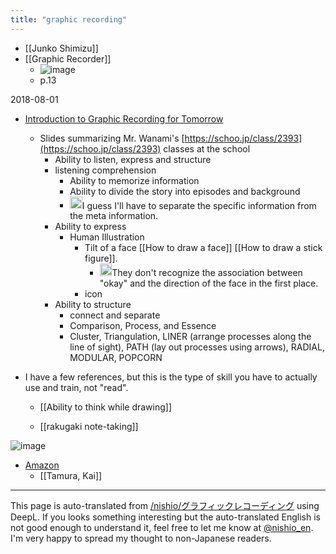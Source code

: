 ```yaml
---
title: "graphic recording"
---
```


- [[Junko Shimizu]]
- [[Graphic Recorder]]
    - ![image](https://gyazo.com/501952cc9faff38000f2ccaf1f342ae3/thumb/1000)
    - p.13


2018-08-01
- [Introduction to Graphic Recording for Tomorrow](https://www.slideshare.net/ssuser2c01a3/schoo-graphic-recording-5204843)
    - Slides summarizing Mr. Wanami's [https://schoo.jp/class/2393](https://schoo.jp/class/2393) classes at the school
        - Ability to listen, express and structure
        - listening comprehension
            - Ability to memorize information
            - Ability to divide the story into episodes and background
            - <img src='https://scrapbox.io/api/pages/nishio-en/nishio/icon' alt='nishio.icon' height="19.5"/>I guess I'll have to separate the specific information from the meta information.
        - Ability to express
            - Human Illustration
                - Tilt of a face [[How to draw a face]] [[How to draw a stick figure]].
                    - <img src='https://scrapbox.io/api/pages/nishio-en/nishio/icon' alt='nishio.icon' height="19.5"/>They don't recognize the association between "okay" and the direction of the face in the first place.
                - icon
        - Ability to structure
            - connect and separate
            - Comparison, Process, and Essence
            - Cluster, Triangulation, LINER (arrange processes along the line of sight), PATH (lay out processes using arrows), RADIAL, MODULAR, POPCORN
- I have a few references, but this is the type of skill you have to actually use and train, not "read".

    - [[Ability to think while drawing]]

    - [[rakugaki note-taking]]

![image](https://gyazo.com/12bbdf5419342e275d62019320a0dd17/thumb/1000)
- [Amazon](https://amzn.to/2AqHzjz)
    - [[Tamura, Kai]]

---
This page is auto-translated from [/nishio/グラフィックレコーディング](https://scrapbox.io/nishio/グラフィックレコーディング) using DeepL. If you looks something interesting but the auto-translated English is not good enough to understand it, feel free to let me know at [@nishio_en](https://twitter.com/nishio_en). I'm very happy to spread my thought to non-Japanese readers.